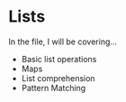 # Lists

In the file, I will be covering...
- Basic list operations
- Maps
- List comprehension
- Pattern Matching
